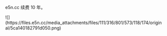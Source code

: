 <p>e5n.cc 续费 10 年。</p>
![](https://files.e5n.cc/media_attachments/files/111/316/801/573/118/174/original/5ca140182791d050.png)